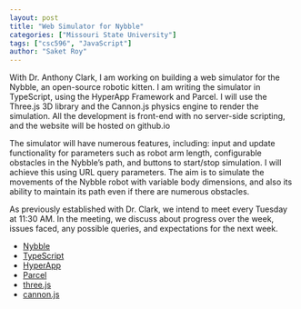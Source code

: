 ```yaml
---
layout: post
title: "Web Simulator for Nybble"
categories: ["Missouri State University"]
tags: ["csc596", "JavaScript"]
author: "Saket Roy"
---
```


With Dr. Anthony Clark, I am working on building a web simulator for the Nybble, an open-source robotic kitten. I am writing the simulator in TypeScript, using the HyperApp Framework and Parcel. I will use the Three.js 3D library and the Cannon.js physics engine to render the simulation. All the development is front-end with no server-side scripting, and the website will be hosted on github.io

The simulator will have numerous features, including: input and update functionality for parameters such as robot arm length, configurable obstacles in the Nybble’s path, and buttons to start/stop simulation. I will achieve this using URL query parameters. The aim is to simulate the movements of the Nybble robot with variable body dimensions, and also its ability to maintain its path even if there are numerous obstacles.

As previously established with Dr. Clark, we intend to meet every Tuesday at 11:30 AM. In the meeting, we discuss about progress over the week, issues faced, any possible queries, and expectations for the next week.


* [Nybble](https://www.indiegogo.com/projects/nybble-world-s-cutest-open-source-robotic-kitten#/)
* [TypeScript](https://www.typescriptlang.org)
* [HyperApp](https://github.com/jorgebucaran/hyperapp)
* [Parcel](https://parceljs.org)
* [three.js](https://threejs.org)
* [cannon.js](http://www.cannonjs.org)
